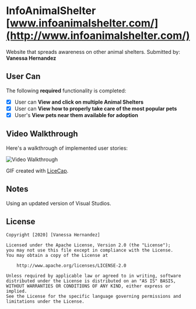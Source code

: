 # InfoAnimalShelter [www.infoanimalshelter.com/](http://www.infoanimalshelter.com/)
Website that spreads awareness on other animal shelters.
Submitted by: **Vanessa Hernandez**
## User Can

The following **required** functionality is completed:

* [x] User can **View and click on multiple Animal Shelters**
* [x] User can **View how to properly take care of the most popular pets**
* [x] User's **View pets near them available for adoption** 

## Video Walkthrough

Here's a walkthrough of implemented user stories:

<img src='Demo.gif' title='Video Walkthrough' width='' alt='Video Walkthrough' />

GIF created with [LiceCap](http://www.cockos.com/licecap/).

## Notes

Using an updated version of Visual Studios.

## License

    Copyright [2020] [Vanessa Hernandez]

    Licensed under the Apache License, Version 2.0 (the "License");
    you may not use this file except in compliance with the License.
    You may obtain a copy of the License at

        http://www.apache.org/licenses/LICENSE-2.0

    Unless required by applicable law or agreed to in writing, software
    distributed under the License is distributed on an "AS IS" BASIS,
    WITHOUT WARRANTIES OR CONDITIONS OF ANY KIND, either express or implied.
    See the License for the specific language governing permissions and
    limitations under the License.
